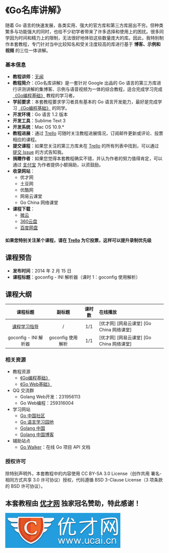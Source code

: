 《Go名库讲解》
===========================

随着 Go 语言的快速发展，各类实用、强大的官方库和第三方库层出不穷。但种类繁多与功能强大的同时，也给不少初学者带来了许多选择和使用上的困扰。很多同学因为时间和精力上的限制，无法很好地体验这些数量庞大的库。因此，我特别制作本套教程，专门针对当中比较知名和受关注度较高的库进行基于 **博客、示例和视频** 的三位一体讲解。

### 基本信息

- **教程讲师**：[无闻](http://weibo.com/Obahua)
- **教程简介**：《Go名库讲解》是一套针对 Google 出品的 Go 语言的第三方库进行评测讲解的集博客、示例与语音视频为一体的综合教程，适合完成学习完成 [《Go编程基础》](https://github.com/Unknwon/go-fundamental-programming) 教程的学习者。
- **学前要求**：本套教程要求学习者具有基本的 Go 语言开发能力，最好是完成学习 [《Go编程基础》](https://github.com/Unknwon/go-fundamental-programming) 的同学。
- **开发环境**：Go 语言 1.2 版本
- **开发工具**：Sublime Text 3
- **开发系统**：Mac OS 10.9.*
- **教程进展**：通过 [Trello](https://trello.com/b/erdktQ66/go) 可随时关注教程进展情况，订阅邮件更新或评论、投票相应的课程。
- **提交课程**：如果您关注的第三方库未在 [Trello](https://trello.com/b/erdktQ66/go) 的所有列表中找到，可以通过 [提交 Issue](https://github.com/Unknwon/go-rock-libraries-showcases/issues) 的方式告知我。
- **捐赠作者**：如果您觉得本套教程确实不错，并认为作者的努力值得肯定，可以通过 [支付宝](https://me.alipay.com/obahua) 为作者提供小额捐助，以资鼓励。
- **收录网站**：
	- 优才网
	- 土豆网
	- 优酷网
	- 网易云课堂
	- Go China 网络课堂
- **课程下载**：
	- [微云](http://url.cn/OhjBmY)
	- [360云盘](http://awbrpcugz5.l5.yunpan.cn/lk/Qz8TMMhMnZIFp)
	- [百度网盘](http://pan.baidu.com/s/1qWEY8Lu)

#### 如果您特别关注某个课程，请在 [Trello](https://trello.com/b/erdktQ66/go) 为它投票，这样可以提升录制优先级

## 课程预告  

- **发布时间**：2014 年 2 月 15 日
- **课程标题**：goconfig - INI 解析器（课时 1：goconfig 使用解析）

## 课程大纲

|课程标题|副标题|课时数|在线播放|
|:-----:|:---:|:---:|:-----|
|[课程学习指导](lectures/00-introduction/README.md)|/|1/1|[优才网] [网易云课堂] [Go China 网络课堂]|
|goconfig - INI 解析器|goconfig 使用解析|1/1|[优才网] [网易云课堂] [Go China 网络课堂]|

### 相关资源

- 教程资源
	 - [《Go编程基础》](https://github.com/Unknwon/go-fundamental-programming)
	 - [《Go Web基础》](https://github.com/Unknwon/go-web-foundation)
- QQ 交流群
	- Golang Web开发：231956113
	- Go Web编程：259316004
- 学习网站
	- [Go 中国社区](http://bbs.go-china.org/)
	- [Go 语言学习园地](http://studygolang.com/)
	- [Golang 中国](http://golangtc.com/)
	- [Golang 中国博客](http://blog.go-china.org/)
- 辅助站点
	- [Go Walker](http://gowalker.org)：在线 Go 项目 API 文档


### 授权许可

除特别声明外，本套教程中的内容使用 CC BY-SA 3.0 License（创作共用 署名-相同方式共享 3.0 许可协议）授权，代码遵循 BSD 3-Clause License（3 项条款的 BSD 许可协议）。


## 本套教程由 [优才网](http://www.ucai.cn/) 独家冠名赞助，特此感谢！

[![优才网 Logo](images/ucai_logo_blue.png)](http://www.ucai.cn)
